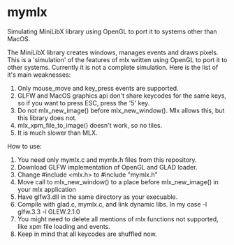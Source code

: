 # mymlx
Simulating MiniLibX library using OpenGL to port it to systems other than MacOS.

The MiniLibX library creates windows, manages events and draws pixels. This is a 'simulation' of the features of mlx written using OpenGL to port it to other systems.
Currently it is not a complete simulation. Here is the list of it's main weaknesses:

1. Only mouse_move and key_press events are supported.
2. GLFW and MacOS graphics api don't share keycodes for the same keys, so if you want to press ESC, press the '5' key.
3. Do not mlx_new_image() before mlx_new_window(). Mlx allows this, but this library does not.
4. mlx_xpm_file_to_image() doesn't work, so no tiles.
5. It is much slower than MLX.

How to use:
1. You need only mymlx.c and mymlx.h files from this repository.
2. Download GLFW implementation of OpenGL and GLAD loader.
3. Change #include <mlx.h> to #include "mymlx.h"
4. Move call to mlx_new_window() to a place before mlx_new_image() in your mlx application
5. Have glfw3.dll in the same directory as your execuable.
6. Compile with glad.c, mymlx.c, and link dynamic libs. In my case -l glfw.3.3 -l GLEW.2.1.0
7. You might need to delete all mentions of mlx functions not supported, like xpm file loading and events.
8. Keep in mind that all keycodes are shuffled now.
